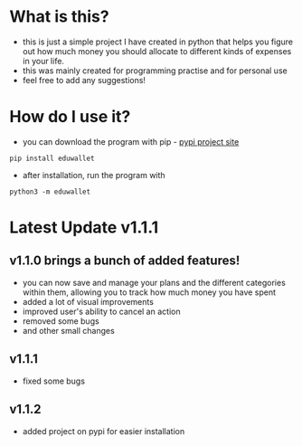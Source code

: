 # What is this?
- this is just a simple project I have created in python that helps you figure out how much money you should allocate to different kinds of expenses in your life.
- this was mainly created for programming practise and for personal use
- feel free to add any suggestions!
# How do I use it?
- you can download the program with pip - [pypi project site](https://pypi.org/project/eduwallet/)
```
pip install eduwallet
```
- after installation, run the program with
```
python3 -m eduwallet
```
# Latest Update v1.1.1
## v1.1.0 brings a bunch of added features!
- you can now save and manage your plans and the different categories within them, allowing you to track how much money you have spent
- added a lot of visual improvements
- improved user's ability to cancel an action
- removed some bugs
- and other small changes
## v1.1.1
- fixed some bugs
## v1.1.2
- added project on pypi for easier installation

